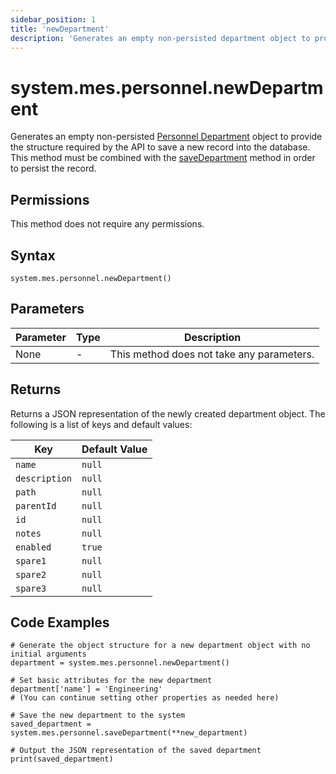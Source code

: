 ```yaml
---
sidebar_position: 1
title: 'newDepartment'
description: 'Generates an empty non-persisted department object to provide the structure to retrieve records from the database.'
---
```


# system.mes.personnel.newDepartment

Generates an empty non-persisted [Personnel Department](../../data-model/personnel-model/personnel-department) object to provide the structure required by the API to save a new record into the database. This method must be combined with the [saveDepartment](./save-department) method in order to persist the record.

## Permissions

This method does not require any permissions.

## Syntax

```
system.mes.personnel.newDepartment()
```

## Parameters

| Parameter | Type | Description                               |
| --------- | ---- | ----------------------------------------- |
| None      | -    | This method does not take any parameters. |

## Returns

Returns a JSON representation of the newly created department object. The following is a list of keys and default values:

| Key           | Default Value |
| ------------- | ------------- |
| `name`        | `null`        |
| `description` | `null`        |
| `path`        | `null`        |
| `parentId`    | `null`        |
| `id`          | `null`        |
| `notes`       | `null`        |
| `enabled`     | `true`        |
| `spare1`      | `null`        |
| `spare2`      | `null`        |
| `spare3`      | `null`        |

## Code Examples

```
# Generate the object structure for a new department object with no initial arguments
department = system.mes.personnel.newDepartment()

# Set basic attributes for the new department
department['name'] = 'Engineering'
# (You can continue setting other properties as needed here)

# Save the new department to the system
saved_department = system.mes.personnel.saveDepartment(**new_department)

# Output the JSON representation of the saved department
print(saved_department)
```
